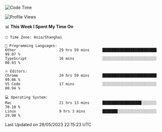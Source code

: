 <!--START_SECTION:waka-->
![Code Time](http://img.shields.io/badge/Code%20Time-725%20hrs%2029%20mins-blue)

![Profile Views](http://img.shields.io/badge/Profile%20Views-1-blue)

📊 **This Week I Spent My Time On** 

```text
🕑︎ Time Zone: Asia/Shanghai

💬 Programming Languages: 
Other                    29 hrs 59 mins      █████████████████████████   99.07 % 
TypeScript               16 mins             ░░░░░░░░░░░░░░░░░░░░░░░░░   00.93 % 

🔥 Editors: 
Chrome                   29 hrs 59 mins      █████████████████████████   99.06 % 
VS Code                  17 mins             ░░░░░░░░░░░░░░░░░░░░░░░░░   00.94 % 

💻 Operating System: 
Mac                      21 hrs 13 mins      ██████████████████░░░░░░░   70.10 % 
Linux                    9 hrs 3 mins        ███████░░░░░░░░░░░░░░░░░░   29.90 % 
```


 Last Updated on 28/05/2023 22:15:23 UTC
<!--END_SECTION:waka-->